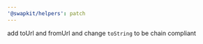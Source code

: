 ```yaml
---
'@swapkit/helpers': patch
---
```


add toUrl and fromUrl and change `toString` to be chain compliant
